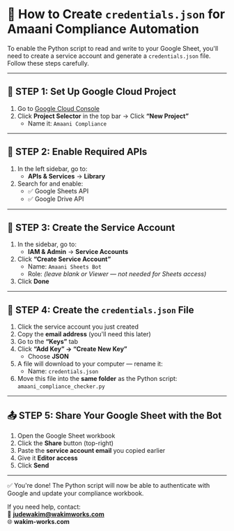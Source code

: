 # 🔐 How to Create `credentials.json` for Amaani Compliance Automation

To enable the Python script to read and write to your Google Sheet, you'll need to create a service account and generate a `credentials.json` file. Follow these steps carefully.

---

## 🧱 STEP 1: Set Up Google Cloud Project

1. Go to [Google Cloud Console](https://console.cloud.google.com)
2. Click **Project Selector** in the top bar → Click **“New Project”**
   - Name it: `Amaani Compliance`

---

## 🔧 STEP 2: Enable Required APIs

1. In the left sidebar, go to:
   - **APIs & Services** → **Library**
2. Search for and enable:
   - ✅ Google Sheets API
   - ✅ Google Drive API

---

## 👤 STEP 3: Create the Service Account

1. In the sidebar, go to:
   - **IAM & Admin** → **Service Accounts**
2. Click **“Create Service Account”**
   - Name: `Amaani Sheets Bot`
   - Role: *(leave blank or Viewer — not needed for Sheets access)*
3. Click **Done**

---

## 🔑 STEP 4: Create the `credentials.json` File

1. Click the service account you just created
2. Copy the **email address** (you'll need this later)
3. Go to the **“Keys”** tab
4. Click **“Add Key” → “Create New Key”**
   - Choose **JSON**
5. A file will download to your computer — rename it:
   - Name: `credentials.json`
6. Move this file into the **same folder** as the Python script:
   `amaani_compliance_checker.py`

---

## 📤 STEP 5: Share Your Google Sheet with the Bot

1. Open the Google Sheet workbook
2. Click the **Share** button (top-right)
3. Paste the **service account email** you copied earlier
4. Give it **Editor access**
5. Click **Send**

---

✅ You're done! The Python script will now be able to authenticate with Google and update your compliance workbook.

If you need help, contact:  
📧 **judewakim@wakimworks.com**  
🌐 **wakim-works.com**
